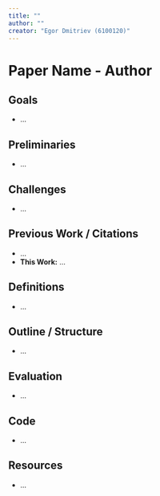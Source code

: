 ```yaml
---
title: ""
author: ""
creator: "Egor Dmitriev (6100120)"
---
```


# Paper Name - Author 



## Goals

- ...

## Preliminaries

- ...

## Challenges

- ...

## Previous Work / Citations

- ...
- **This Work:** ...

## Definitions

* …

## Outline / Structure

- ...

## Evaluation

- ...

## Code

- ...

## Resources

- ...
